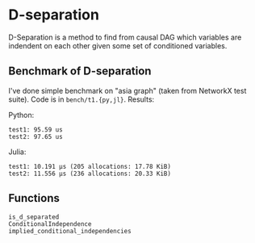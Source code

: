 # D-separation

D-Separation is a method to find from causal DAG which variables are indendent on each other given some set of conditioned variables.

## Benchmark of D-separation

I've done simple benchmark on "asia graph" (taken from NetworkX test suite). Code is in `bench/t1.{py,jl}`. Results:

Python:
```
test1: 95.59 us
test2: 97.65 us
```

Julia:
```
test1: 10.191 μs (205 allocations: 17.78 KiB)
test2: 11.556 μs (236 allocations: 20.33 KiB)
```

## Functions
```@docs
is_d_separated
ConditionalIndependence
implied_conditional_independencies
```
